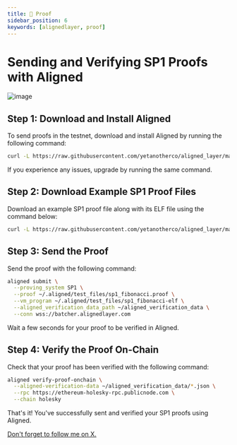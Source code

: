 ```yaml
---
title: 🧾 Proof
sidebar_position: 6
keywords: [alignedlayer, proof]
---
```


# Sending and Verifying SP1 Proofs with Aligned

![image](https://github.com/blackowltr/blackowltr.github.io/assets/107190154/e8c0f6fc-866e-4934-9173-5a0770b533ea)

## Step 1: Download and Install Aligned

To send proofs in the testnet, download and install Aligned by running the following command:

```bash
curl -L https://raw.githubusercontent.com/yetanotherco/aligned_layer/main/batcher/aligned/install_aligned.sh | bash
```

If you experience any issues, upgrade by running the same command.

## Step 2: Download Example SP1 Proof Files

Download an example SP1 proof file along with its ELF file using the command below:

```bash
curl -L https://raw.githubusercontent.com/yetanotherco/aligned_layer/main/batcher/aligned/get_proof_test_files.sh | bash
```

## Step 3: Send the Proof

Send the proof with the following command:

```bash
aligned submit \
  --proving_system SP1 \
  --proof ~/.aligned/test_files/sp1_fibonacci.proof \
  --vm_program ~/.aligned/test_files/sp1_fibonacci-elf \
  --aligned_verification_data_path ~/aligned_verification_data \
  --conn wss://batcher.alignedlayer.com
```

Wait a few seconds for your proof to be verified in Aligned.

## Step 4: Verify the Proof On-Chain

Check that your proof has been verified with the following command:

```bash
aligned verify-proof-onchain \
  --aligned-verification-data ~/aligned_verification_data/*.json \
  --rpc https://ethereum-holesky-rpc.publicnode.com \
  --chain holesky
```

That's it! You've successfully sent and verified your SP1 proofs using Aligned.

[Don't forget to follow me on X.](https://x.com/brsbtc)
